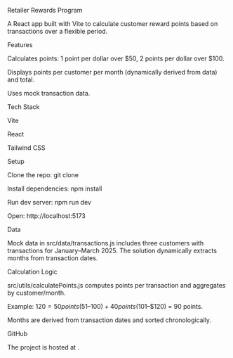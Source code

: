 Retailer Rewards Program

A React app built with Vite to calculate customer reward points based on transactions over a flexible period.

Features





Calculates points: 1 point per dollar over $50, 2 points per dollar over $100.



Displays points per customer per month (dynamically derived from data) and total.



Uses mock transaction data.

Tech Stack





Vite



React



Tailwind CSS

Setup





Clone the repo: git clone <repo-url>



Install dependencies: npm install



Run dev server: npm run dev



Open: http://localhost:5173

Data

Mock data in src/data/transactions.js includes three customers with transactions for January–March 2025. The solution dynamically extracts months from transaction dates.

Calculation Logic





src/utils/calculatePoints.js computes points per transaction and aggregates by customer/month.



Example: $120 = 50 points ($51–$100) + 40 points ($101–$120) = 90 points.



Months are derived from transaction dates and sorted chronologically.

GitHub

The project is hosted at <repo-url>.